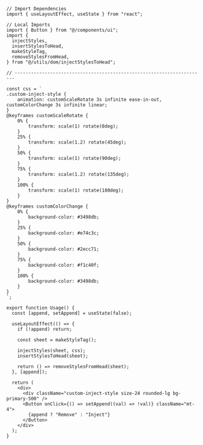 ﻿```tsx
// Import Dependencies
import { useLayoutEffect, useState } from "react";

// Local Imports
import { Button } from "@/components/ui";
import {
  injectStyles,
  insertStylesToHead,
  makeStyleTag,
  removeStylesFromHead,
} from "@/utils/dom/injectStylesToHead";

// ----------------------------------------------------------------------

const css = `
.custom-inject-style {
    animation: customScaleRotate 3s infinite ease-in-out, customColorChange 3s infinite linear;
}
@keyframes customScaleRotate {
    0% {
        transform: scale(1) rotate(0deg);
    }
    25% {
        transform: scale(1.2) rotate(45deg);
    }
    50% {
        transform: scale(1) rotate(90deg);
    }
    75% {
        transform: scale(1.2) rotate(135deg);
    }
    100% {
        transform: scale(1) rotate(180deg);
    }
}
@keyframes customColorChange {
    0% {
        background-color: #3498db;
    }
    25% {
        background-color: #e74c3c;
    }
    50% {
        background-color: #2ecc71;
    }
    75% {
        background-color: #f1c40f;
    }
    100% {
        background-color: #3498db;
    }
}            
`;

export function Usage() {
  const [append, setAppend] = useState(false);

  useLayoutEffect(() => {
    if (!append) return;

    const sheet = makeStyleTag();

    injectStyles(sheet, css);
    insertStylesToHead(sheet);

    return () => removeStylesFromHead(sheet);
  }, [append]);

  return (
    <div>
      <div className="custom-inject-style size-24 rounded-lg bg-primary-500" />
      <Button onClick={() => setAppend((val) => !val)} className="mt-4">
        {append ? "Remove" : "Inject"}
      </Button>
    </div>
  );
}

```
